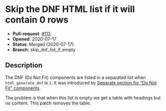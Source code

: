 # Skip the DNF HTML list if it will contain 0 rows

- **Pull-request**: [#113](https://github.com/SchrodingersGat/KiBoM/pull/113)
- **Opened**: 2020-07-17
- **Status**: Merged (2020-07-17)
- **Branch**: skip_dnf_list_if_empty

## Description

The DNF (Do Not Fit) components are listed in a separated list when `html_generate_dnf` is `1`.
It was introduced by [Separate section for "Do Not Fit" components](Separate_DNF.md).

The problem is that when this list is empty we get a table with headings but no content.
This patch removes the table.
